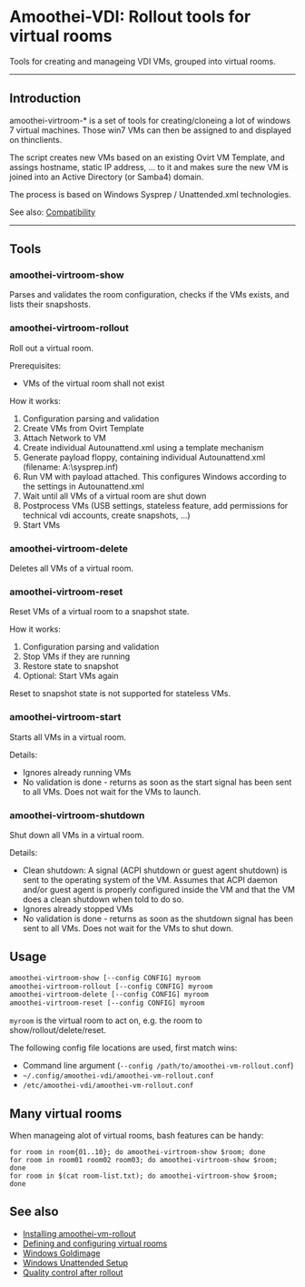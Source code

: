 # Amoothei-VDI: Rollout tools for virtual rooms

Tools for creating and manageing VDI VMs, grouped into virtual rooms.

-------------


## Introduction
amoothei-virtroom-* is a set of tools for creating/cloneing a lot of windows 7 virtual machines.
Those win7 VMs can then be assigned to and displayed on thinclients.

The script creates new VMs based on an existing Ovirt VM Template, and assings hostname, static IP address, ... to it and makes sure the new VM is joined into an Active Directory (or Samba4) domain.

The process is based on Windows Sysprep / Unattended.xml technologies.

See also: [Compatibility](compatibility.md)

------------------

## Tools
### amoothei-virtroom-show
Parses and validates the room configuration, checks if the VMs exists, and lists their snapshosts.


### amoothei-virtroom-rollout
Roll out a virtual room.

Prerequisites:

* VMs of the virtual room shall not exist

How it works:

1. Configuration parsing and validation
2. Create VMs from Ovirt Template
3. Attach Network to VM
4. Create individual Autounattend.xml using a template mechanism
5. Generate payload floppy, containing individual Autounattend.xml (filename: A:\sysprep.inf)
6. Run VM with payload attached. This configures Windows according to the settings in Autounattend.xml 
7. Wait until all VMs of a virtual room are shut down
8. Postprocess VMs (USB settings, stateless feature, add permissions for technical vdi accounts, create snapshots, ...)
9. Start VMs

### amoothei-virtroom-delete
Deletes all VMs of a virtual room. 

### amoothei-virtroom-reset
Reset VMs of a virtual room to a snapshot state.

How it works:

1. Configuration parsing and validation
2. Stop VMs if they are running
3. Restore state to snapshot
4. Optional: Start VMs again

Reset to snapshot state is not supported for stateless VMs.

### amoothei-virtroom-start
Starts all VMs in a virtual room.

Details:

* Ignores already running VMs
* No validation is done - returns as soon as the start signal has been sent to all VMs. Does not wait for the VMs to launch.

### amoothei-virtroom-shutdown
Shut down all VMs in a virtual room.

Details:

* Clean shutdown: A signal (ACPI shutdown or guest agent shutdown) is sent to the operating system of the VM. 
Assumes that ACPI daemon and/or guest agent is properly configured inside the VM and that the VM does a clean shutdown when told to do so.
* Ignores already stopped VMs
* No validation is done - returns as soon as the shutdown signal has been sent to all VMs. Does not wait for the VMs to shut down.

## Usage
```bash
amoothei-virtroom-show [--config CONFIG] myroom
amoothei-virtroom-rollout [--config CONFIG] myroom
amoothei-virtroom-delete [--config CONFIG] myroom
amoothei-virtroom-reset [--config CONFIG] myroom
```

```myroom``` is the virtual room to act on, e.g. the room to show/rollout/delete/reset. 

The following config file locations are used, first match wins:

* Command line argument (`--config /path/to/amoothei-vm-rollout.conf`)
* `~/.config/amoothei-vdi/amoothei-vm-rollout.conf`
* `/etc/amoothei-vdi/amoothei-vm-rollout.conf`

## Many virtual rooms
When manageing alot of virtual rooms, bash features can be handy:
```
for room in room{01..10}; do amoothei-virtroom-show $room; done
for room in room01 room02 room03; do amoothei-virtroom-show $room; done
for room in $(cat room-list.txt); do amoothei-virtroom-show $room; done
```

## See also
* [Installing amoothei-vm-rollout](amoothei-vm-rollout-install.md)
* [Defining and configuring virtual rooms](amoothei-vm-rollout-config.md)
* [Windows Goldimage](goldimage.md)
* [Windows Unattended Setup](autounattend.md)
* [Quality control after rollout](quality_control.md)



